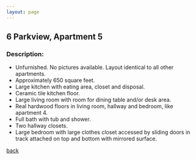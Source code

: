 ```yaml
---
layout: page
---
```


## 6 Parkview, Apartment 5
### Description:

* Unfurnished.  No pictures available.  Layout identical to all other apartments.
* Approximately 650 square feet.
* Large kitchen with eating area, closet and disposal.
* Ceramic tile kitchen floor.
* Large living room with room for dining table and/or desk area.
* Real hardwood floors in living room, hallway and bedroom, like apartment 4.
* Full bath with tub and shower.
* Two hallway closets.
* Large bedroom with large clothes closet accessed by sliding doors in track attached on top and bottom with mirrored surface.

[back](/)
